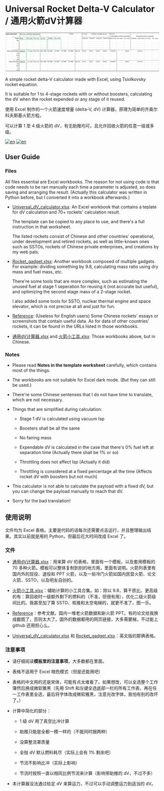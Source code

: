 # Universal Rocket Delta-V Calculator / 通用火箭dV计算器

![main](Reference/main.png)

A simple rocket delta-V calculator made with Excel, using Tsiolkovsky rocket equation. 

It is suitable for 1 to 4-stage rockets with or without boosters, calculating the dV when the rocket expended or any stage of it reused. 

使用 Excel 制作的一个火箭速度增量 (delta-V, dV) 计算器，原理为简单的齐奥尔科夫斯基火箭方程。

可以计算 1 至 4 级火箭的 dV，有无助推均可，且允许回收火箭的任意一级或多级。

[![en](https://img.shields.io/badge/Language-English-dodgerblue.svg)](#user-guide)
[![en](https://img.shields.io/badge/Language-简体中文-red.svg)](#使用说明)

## User Guide

### Files

All files essential are Excel workbooks. The reason for not using code is that code needs to be ran manually each time a parameter is adjusted, so does saving and arranging the result. (Actually this calculator was written in Python before, but I converted it into a workbook afterwards.) 

- [Universal_dV_calculator.xlsx](Universal_dV_calculator.xlsx): An Excel workbook that contains a teplate for dV calculation and 70+ rockets' calculation result. 

    The template can be copied to any place to use, and there's a full instruction in that worksheet. 

    The listed rockets consist of Chinese and other countries' operational, under development and retired rockets, as well as little-known ones such as SSTOs, rockets of Chinese private enterprises, and creations by my web pals.

- [Rocket_gadget.xlsx](Rocket_gadget.xlsx): Another workbook composed of multiple gadgets. For example: dividing something by 9.8, calculating mass ratio using dry mass and fuel mass, etc. 
    
    There're some tools that are more complex, such as estimating the unused fuel at stage 1 seperation for reusing it (not accurate but useful), and optimizing the second stage mass of a 2-stage rocket. 
    
    I also added some tools for SSTO, nuclear thermal engine and space elevator, which is not precise at all and just for fun.

- [Reference](Reference): (Useless for English users) Some Chinese rockets' essays or screenshots that contain useful data. As for data of other countries' rockets, it can be found in the URLs listed in those workbooks. 

- [通用dV计算器.xlsx](通用dV计算器.xlsx) and [火箭小工具.xlsx](火箭小工具.xlsx): Those workbooks above, but in Chinese.

### Notes

- Please read **Notes in the template worksheet** carefully, which contains most of the things.

- The workbooks are not suitable for Excel dark mode. (But they can still be used.)

- There're some Chinese sentenses that I do not have time to translate, which are not necessary.

- Things that are simplified during calculation:

    - Stage 1 dV is calculated using vacuum Isp 

    - Boosters shall be all the same

    - No fairing mass

    - Expendable dV is calculated in the case that there's 0% fuel left at separation time (Actually there shall be 1% or so)

    - Throttling does not affect Isp (Actually it did)

    - Throttling is considered at a fixed percentage all the time (Affects rocket dV with boosters but not much)

- This calculator is not able to calculate the payload with a fixed dV, but you can change the payload manually to reach that dV. 

- Sorry for the bad translation!

## 使用说明

文件均为 Excel 表格。主要是代码的话每次还需要点击运行，并且整理输出结果。其实以前就是用的 Python，但最后花大时间改成 Excel 了。

### 文件

- [通用dV计算器.xlsx](通用dV计算器.xlsx)：用来算 dV 的表格，里面有一个模板，以及套用模板的 70 多种火箭。模板可以整体复制到别的地方用，里面有说明。火箭列表里有国内外的现役、退役和 PPT 火箭，以及一些冷门火箭如国内民营火箭、论文火箭、SSTO，以及吧友自创的。

- [火箭小工具.xlsx](火箭小工具.xlsx)：辅助计算的小工具合集。如：除以 9.8，算干质比。更高级的有：算回收时一级额外剩下的燃料的（不准，但很有用），优化二级火箭级间比的。我甚至加了算 SSTO、核推和太空电梯的，就更不准了，图一乐。

- [Reference](Reference)：参考文献。国内一堆老火箭数据和新火箭 PPT。有的论文给我换成截图了，否则太大了。国外的数据都用的网页链接，大多需要梯，不过能上 github 还用担心么。

- [Universal_dV_calculator.xlsx](Universal_dV_calculator.xlsx) 和 [Rocket_gadget.xlsx](Rocket_gadget.xlsx)：英文版的那俩表格。

### 注意事项

- 请仔细阅读**模板里的注意事项**，大多数都在里面。

- 表格不适用于 Excel 暗色模式（但是还能用吧）

- 表格的中文用的还是宋体，可能有点太难看了。如果想改，可以全选整个工作簿然后换成微软雅黑（先用 Shift 和左键全选底部一栏的所有工作表，再在任一工作表里全选，最后将字体改成微软雅黑，注意光改字体，我怕有别的改坏了。）

- 计算中简化的部分：

    - 1 级 dV 用了真空比冲计算

    - 助推只能是全都一模一样的（不能同时捆两种）

    - 没算整流罩质量

    - 全抛 dV 默认燃料耗尽（实际上会有 1% 剩余吧）

    - 节流不影响比冲（实际上影响）

    - 节流时按照一直以相同比例节流来计算（影响带助推的 dV，不过不多）

- 本计算器没法通过给定 dV 来算运力，不过可以手动调整运力到适当的 dV。





